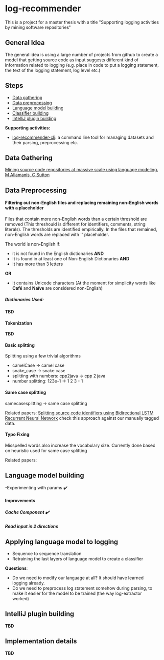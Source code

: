 # log-recommender

This is a project for a master thesis with a title "Supporting logging activities by mining software repositories"

## General Idea

The general idea is using a large number of projects from github to create a model 
that getting source code as input suggests different kind of information related to logging 
(e.g. place in code to put a logging statement, the text of the logging statement, log level etc.)

## Steps
- [Data gathering](#data-gathering)
- [Data preprocessing](#data-preprocessing)
- [Language model building](#language-model-building)
- [Classifier building](#applying-language-model-to-logging)
- [IntelliJ plugin building](intellij-plugin-building)

**Supporting activities:**
- [log-recommender-cli](https://github.com/hlibbabii/log-recommender-cli): a command line tool for managing datasets 
and their parsing, preprocessing etc.

## Data Gathering

[Mining source code repositories at massive scale using language modeling. M Allamanis, C Sutton](https://dl.acm.org/citation.cfm?id=2487127)

## Data Preprocessing

#### Filtering out non-English files and replacing remaining non-English words with a placeholder

Files that contain more non-English words than a certain threshold are removed (This threshould is different for identifiers, comments, string literals). The thresholds are identified empirically.
In the files that remained, non-English words are replaced with '<non-English>' placeholder.

The world is non-English if:

- it is not found in the English dictionaries **AND**
- It is found in at least one of Non-English Dictionaries **AND**
- It has more than 3 letters

**OR**

- It contains Unicode characters (At the moment for simplicity words like **Café** and **Naїve** are considered non-English)

##### Dictionaries Used:
**TBD**

#### Tokenization
**TBD**

#### Basic splitting
Splitting using a few trivial algorithms

- camelCase -> camel case
- snake_case -> snake case
- splitting with numbers: cpp2java -> cpp 2 java
- number splitting: 123e-1 -> 1 2 3 <e> - 1

#### Same case splitting

samecasesplitting -> same case splitting



Related papers:
[Splitting source code identifiers using Bidirectional LSTM Recurrent Neural Network](https://arxiv.org/abs/1805.11651)
check this approach against our manually tagged data.


#### Typo Fixing
Misspelled words also increase the vocabulary size.
Currently done based on heuristic used for same case splitting

Related papers: 

## Language model building

-Experimenting with params :heavy_check_mark:

#### Improvements
##### Cache Component :heavy_check_mark:
##### Read input in 2 directions

## Applying language model to logging
- Sequence to sequence translation
- Retraining the last layers of language model to create a classifier

**Questions**:

- Do we need to modify our language at all? It should have learned logging already.
- Do we need to preprocess log statement somehow during parsing, to make it easier for the model to be trained (the way log-extractor worked)

## IntelliJ plugin building
**TBD**

## Implementation details
**TBD**
